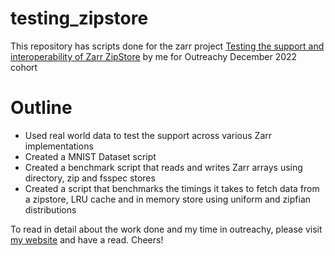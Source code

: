 # testing_zipstore

This repository has scripts done for the zarr project [Testing the support and interoperability of Zarr ZipStore](https://www.outreachy.org/outreachy-december-2022-internship-round/) by me for Outreachy December 2022 cohort

# Outline

* Used real world data to test the support across various Zarr implementations
* Created a MNIST Dataset script
* Created a benchmark script that reads and writes Zarr arrays using directory, zip and fsspec stores
* Created a script that benchmarks the timings it takes to fetch data from a zipstore, LRU cache and in memory store using uniform and zipfian distributions

To read in detail about the work done and my time in outreachy, please visit [my website](https://caviere.github.io/) and have a read. Cheers!
